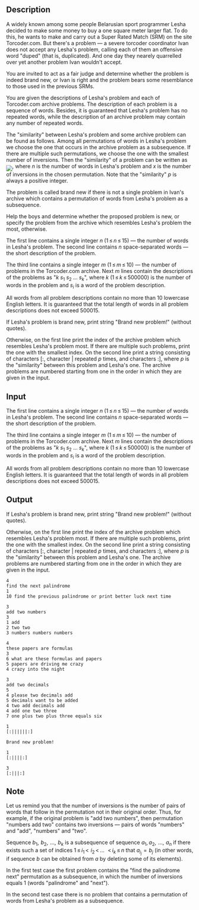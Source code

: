 ## Description

<div><p>A widely known among some people Belarusian sport programmer Lesha decided to make some money to buy a one square meter larger flat. To do this, he wants to make and carry out a Super Rated Match (SRM) on the site Torcoder.com. But there's a problem — a severe torcoder coordinator Ivan does not accept any Lesha's problem, calling each of them an offensive word "duped" (that is, duplicated). And one day they nearely quarrelled over yet another problem Ivan wouldn't accept.</p><p>You are invited to act as a fair judge and determine whether the problem is indeed <span class="tex-font-style-underline">brand new</span>, or Ivan is right and the problem bears some resemblance to those used in the previous SRMs.</p><p>You are given the descriptions of Lesha's problem and each of Torcoder.com archive problems. The description of each problem is a sequence of words. Besides, it is guaranteed that Lesha's problem has no repeated words, while the description of an archive problem may contain any number of repeated words.</p><p>The "similarity" between Lesha's problem and some archive problem can be found as follows. Among all permutations of words in Lesha's problem we choose the one that occurs in the archive problem as a subsequence. If there are multiple such permutations, we choose the one with the smallest number of inversions. Then the "similarity" of a problem can be written as <img align="middle" class="tex-formula" src="file://0zzAtEba.png" style="max-width: 100.0%;max-height: 100.0%;">, where <span class="tex-span"><i>n</i></span> is the number of words in Lesha's problem and <span class="tex-span"><i>x</i></span> is the number of inversions in the chosen permutation. Note that the "similarity" <span class="tex-span"><i>p</i></span> is always a positive integer.</p><p>The problem is called <span class="tex-font-style-underline">brand new</span> if there is not a single problem in Ivan's archive which contains a permutation of words from Lesha's problem as a subsequence.</p><p>Help the boys and determine whether the proposed problem is new, or specify the problem from the archive which resembles Lesha's problem the most, otherwise.</p></div><div class="input-specification"><p>The first line contains a single integer <span class="tex-span"><i>n</i></span> (<span class="tex-span">1 ≤ <i>n</i> ≤ 15</span>) — the number of words in Lesha's problem. The second line contains <span class="tex-span"><i>n</i></span> space-separated words — the short description of the problem.</p><p>The third line contains a single integer <span class="tex-span"><i>m</i></span> (<span class="tex-span">1 ≤ <i>m</i> ≤ 10</span>) — the number of problems in the Torcoder.com archive. Next <span class="tex-span"><i>m</i></span> lines contain the descriptions of the problems as "<span class="tex-span"><i>k</i></span> <span class="tex-span"><i>s</i><sub class="lower-index">1</sub></span> <span class="tex-span"><i>s</i><sub class="lower-index">2</sub></span> <span class="tex-span">...</span> <span class="tex-span"><i>s</i><sub class="lower-index"><i>k</i></sub></span>", where <span class="tex-span"><i>k</i></span> (<span class="tex-span">1 ≤ <i>k</i> ≤ 500000</span>) is the number of words in the problem and <span class="tex-span"><i>s</i><sub class="lower-index"><i>i</i></sub></span> is a word of the problem description.</p><p>All words from all problem descriptions contain no more than 10 lowercase English letters. It is guaranteed that the total length of words in all problem descriptions does not exceed 500015.</p></div><div class="output-specification"><p>If Lesha's problem is <span class="tex-font-style-underline">brand new</span>, print string "<span class="tex-font-style-tt">Brand new problem!</span>" (without quotes). </p><p>Otherwise, on the first line print the index of the archive problem which resembles Lesha's problem most. If there are multiple such problems, print the one with the smallest index. On the second line print a string consisting of characters <span class="tex-font-style-tt">[:</span>, character <span class="tex-font-style-tt">|</span> repeated <span class="tex-span"><i>p</i></span> times, and characters <span class="tex-font-style-tt">:]</span>, where <span class="tex-span"><i>p</i></span> is the "similarity" between this problem and Lesha's one. The archive problems are numbered starting from one in the order in which they are given in the input.</p></div>

## Input

<p>The first line contains a single integer <span class="tex-span"><i>n</i></span> (<span class="tex-span">1 ≤ <i>n</i> ≤ 15</span>) — the number of words in Lesha's problem. The second line contains <span class="tex-span"><i>n</i></span> space-separated words — the short description of the problem.</p><p>The third line contains a single integer <span class="tex-span"><i>m</i></span> (<span class="tex-span">1 ≤ <i>m</i> ≤ 10</span>) — the number of problems in the Torcoder.com archive. Next <span class="tex-span"><i>m</i></span> lines contain the descriptions of the problems as "<span class="tex-span"><i>k</i></span> <span class="tex-span"><i>s</i><sub class="lower-index">1</sub></span> <span class="tex-span"><i>s</i><sub class="lower-index">2</sub></span> <span class="tex-span">...</span> <span class="tex-span"><i>s</i><sub class="lower-index"><i>k</i></sub></span>", where <span class="tex-span"><i>k</i></span> (<span class="tex-span">1 ≤ <i>k</i> ≤ 500000</span>) is the number of words in the problem and <span class="tex-span"><i>s</i><sub class="lower-index"><i>i</i></sub></span> is a word of the problem description.</p><p>All words from all problem descriptions contain no more than 10 lowercase English letters. It is guaranteed that the total length of words in all problem descriptions does not exceed 500015.</p>

## Output

<p>If Lesha's problem is <span class="tex-font-style-underline">brand new</span>, print string "<span class="tex-font-style-tt">Brand new problem!</span>" (without quotes). </p><p>Otherwise, on the first line print the index of the archive problem which resembles Lesha's problem most. If there are multiple such problems, print the one with the smallest index. On the second line print a string consisting of characters <span class="tex-font-style-tt">[:</span>, character <span class="tex-font-style-tt">|</span> repeated <span class="tex-span"><i>p</i></span> times, and characters <span class="tex-font-style-tt">:]</span>, where <span class="tex-span"><i>p</i></span> is the "similarity" between this problem and Lesha's one. The archive problems are numbered starting from one in the order in which they are given in the input.</p>





```input1
4
find the next palindrome
1
10 find the previous palindrome or print better luck next time

```




```input2
3
add two numbers
3
1 add
2 two two
3 numbers numbers numbers

```




```input3
4
these papers are formulas
3
6 what are these formulas and papers
5 papers are driving me crazy
4 crazy into the night

```




```input4
3
add two decimals
5
4 please two decimals add
5 decimals want to be added
4 two add decimals add
4 add one two three
7 one plus two plus three equals six

```




```output1
1
[:||||||:]

```




```output2
Brand new problem!

```




```output3
1
[:||||:]

```




```output4
3
[:|||:]

```



## Note

<p>Let us remind you that the number of inversions is the number of pairs of words that follow in the permutation not in their original order. Thus, for example, if the original problem is "add two numbers", then permutation "numbers add two" contains two inversions — pairs of words "numbers" and "add", "numbers" and "two". </p><p>Sequence <span class="tex-span"><i>b</i><sub class="lower-index">1</sub>,  <i>b</i><sub class="lower-index">2</sub>,  ...,  <i>b</i><sub class="lower-index"><i>k</i></sub></span> is a subsequence of sequence <span class="tex-span"><i>a</i><sub class="lower-index">1</sub>, <i>a</i><sub class="lower-index">2</sub>,  ...,  <i>a</i><sub class="lower-index"><i>n</i></sub></span> if there exists such a set of indices <span class="tex-span">1 ≤ <i>i</i><sub class="lower-index">1</sub> &lt;  <i>i</i><sub class="lower-index">2</sub> &lt; ...   &lt; <i>i</i><sub class="lower-index"><i>k</i></sub> ≤ <i>n</i></span> that <span class="tex-span"><i>a</i><sub class="lower-index"><i>i</i><sub class="lower-index"><i>j</i></sub></sub>  =  <i>b</i><sub class="lower-index"><i>j</i></sub></span> (in other words, if sequence <span class="tex-span"><i>b</i></span> can be obtained from <span class="tex-span"><i>a</i></span> by deleting some of its elements).</p><p>In the first test case the first problem contains the "find the palindrome next" permutation as a subsequence, in which the number of inversions equals 1 (words "palindrome" and "next").</p><p>In the second test case there is no problem that contains a permutation of words from Lesha's problem as a subsequence.</p>
